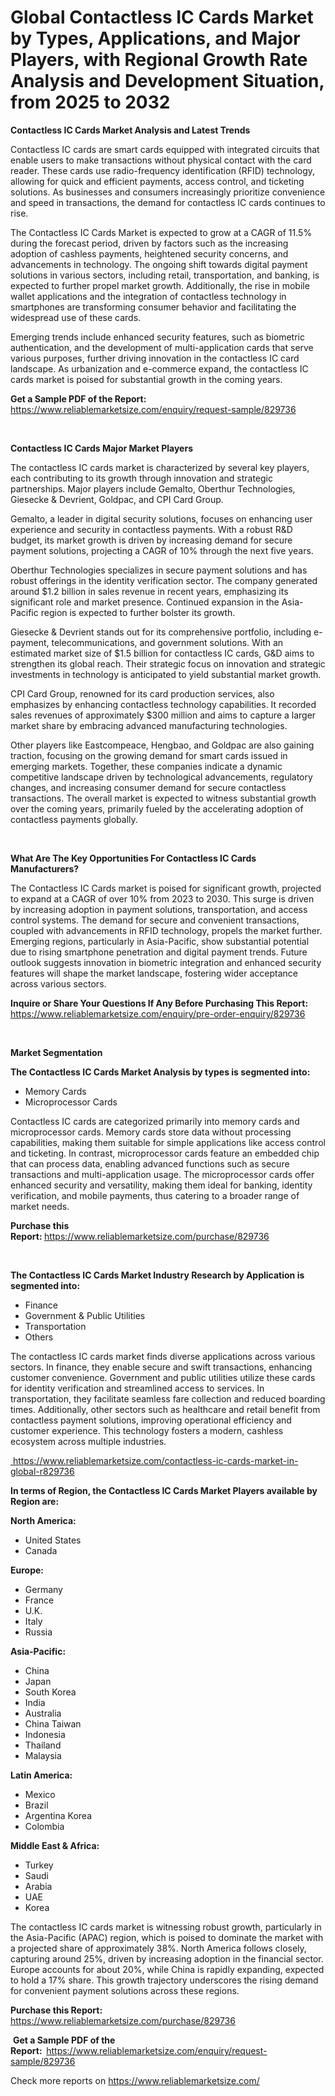 <p><h1>Global Contactless IC Cards Market by Types, Applications, and Major Players, with Regional Growth Rate Analysis and Development Situation, from 2025 to 2032</h1></p><p><strong>Contactless IC Cards Market Analysis and Latest Trends</strong></p>
<p><p>Contactless IC cards are smart cards equipped with integrated circuits that enable users to make transactions without physical contact with the card reader. These cards use radio-frequency identification (RFID) technology, allowing for quick and efficient payments, access control, and ticketing solutions. As businesses and consumers increasingly prioritize convenience and speed in transactions, the demand for contactless IC cards continues to rise.</p><p>The Contactless IC Cards Market is expected to grow at a CAGR of 11.5% during the forecast period, driven by factors such as the increasing adoption of cashless payments, heightened security concerns, and advancements in technology. The ongoing shift towards digital payment solutions in various sectors, including retail, transportation, and banking, is expected to further propel market growth. Additionally, the rise in mobile wallet applications and the integration of contactless technology in smartphones are transforming consumer behavior and facilitating the widespread use of these cards. </p><p>Emerging trends include enhanced security features, such as biometric authentication, and the development of multi-application cards that serve various purposes, further driving innovation in the contactless IC card landscape. As urbanization and e-commerce expand, the contactless IC cards market is poised for substantial growth in the coming years.</p></p>
<p><strong>Get a Sample PDF of the Report:&nbsp;</strong> <a href="https://www.reliablemarketsize.com/enquiry/request-sample/829736?utm_campaign=3537&utm_medium=2&utm_source=Github&utm_content=ia&utm_term=25032025&utm_id=contactless-ic-cards">https://www.reliablemarketsize.com/enquiry/request-sample/829736</a></p>
<p>&nbsp;</p>
<p><strong>Contactless IC Cards Major Market Players</strong></p>
<p><p>The contactless IC cards market is characterized by several key players, each contributing to its growth through innovation and strategic partnerships. Major players include Gemalto, Oberthur Technologies, Giesecke & Devrient, Goldpac, and CPI Card Group. </p><p>Gemalto, a leader in digital security solutions, focuses on enhancing user experience and security in contactless payments. With a robust R&D budget, its market growth is driven by increasing demand for secure payment solutions, projecting a CAGR of 10% through the next five years. </p><p>Oberthur Technologies specializes in secure payment solutions and has robust offerings in the identity verification sector. The company generated around $1.2 billion in sales revenue in recent years, emphasizing its significant role and market presence. Continued expansion in the Asia-Pacific region is expected to further bolster its growth.</p><p>Giesecke & Devrient stands out for its comprehensive portfolio, including e-payment, telecommunications, and government solutions. With an estimated market size of $1.5 billion for contactless IC cards, G&D aims to strengthen its global reach. Their strategic focus on innovation and strategic investments in technology is anticipated to yield substantial market growth.</p><p>CPI Card Group, renowned for its card production services, also emphasizes by enhancing contactless technology capabilities. It recorded sales revenues of approximately $300 million and aims to capture a larger market share by embracing advanced manufacturing technologies.</p><p>Other players like Eastcompeace, Hengbao, and Goldpac are also gaining traction, focusing on the growing demand for smart cards issued in emerging markets. Together, these companies indicate a dynamic competitive landscape driven by technological advancements, regulatory changes, and increasing consumer demand for secure contactless transactions. The overall market is expected to witness substantial growth over the coming years, primarily fueled by the accelerating adoption of contactless payments globally.</p></p>
<p>&nbsp;</p>
<p><strong>What Are The Key Opportunities For Contactless IC Cards Manufacturers?</strong></p>
<p><p>The Contactless IC Cards market is poised for significant growth, projected to expand at a CAGR of over 10% from 2023 to 2030. This surge is driven by increasing adoption in payment solutions, transportation, and access control systems. The demand for secure and convenient transactions, coupled with advancements in RFID technology, propels the market further. Emerging regions, particularly in Asia-Pacific, show substantial potential due to rising smartphone penetration and digital payment trends. Future outlook suggests innovation in biometric integration and enhanced security features will shape the market landscape, fostering wider acceptance across various sectors.</p></p>
<p><strong>Inquire or Share Your Questions If Any Before Purchasing This Report:</strong> <a href="https://www.reliablemarketsize.com/enquiry/pre-order-enquiry/829736?utm_campaign=3537&utm_medium=2&utm_source=Github&utm_content=ia&utm_term=25032025&utm_id=contactless-ic-cards">https://www.reliablemarketsize.com/enquiry/pre-order-enquiry/829736</a></p>
<p>&nbsp;</p>
<p><strong>Market Segmentation</strong></p>
<p><strong>The Contactless IC Cards Market Analysis by types is segmented into:</strong></p>
<p><ul><li>Memory Cards</li><li>Microprocessor Cards</li></ul></p>
<p><p>Contactless IC cards are categorized primarily into memory cards and microprocessor cards. Memory cards store data without processing capabilities, making them suitable for simple applications like access control and ticketing. In contrast, microprocessor cards feature an embedded chip that can process data, enabling advanced functions such as secure transactions and multi-application usage. The microprocessor cards offer enhanced security and versatility, making them ideal for banking, identity verification, and mobile payments, thus catering to a broader range of market needs.</p></p>
<p><strong>Purchase this Report:&nbsp;</strong><a href="https://www.reliablemarketsize.com/purchase/829736?utm_campaign=3537&utm_medium=2&utm_source=Github&utm_content=ia&utm_term=25032025&utm_id=contactless-ic-cards">https://www.reliablemarketsize.com/purchase/829736</a></p>
<p>&nbsp;</p>
<p><strong>The Contactless IC Cards Market Industry Research by Application is segmented into:</strong></p>
<p><ul><li>Finance</li><li>Government & Public Utilities</li><li>Transportation</li><li>Others</li></ul></p>
<p><p>The contactless IC cards market finds diverse applications across various sectors. In finance, they enable secure and swift transactions, enhancing customer convenience. Government and public utilities utilize these cards for identity verification and streamlined access to services. In transportation, they facilitate seamless fare collection and reduced boarding times. Additionally, other sectors such as healthcare and retail benefit from contactless payment solutions, improving operational efficiency and customer experience. This technology fosters a modern, cashless ecosystem across multiple industries.</p></p>
<p><a href="https://www.reliablemarketsize.com/contactless-ic-cards-market-in-global-r829736?utm_campaign=3537&utm_medium=2&utm_source=Github&utm_content=ia&utm_term=25032025&utm_id=contactless-ic-cards">&nbsp;https://www.reliablemarketsize.com/contactless-ic-cards-market-in-global-r829736</a></p>
<p><strong>In terms of Region, the Contactless IC Cards Market Players available by Region are:</strong></p>
<p>
    <p> <strong> North America: </strong>
        <ul>
            <li>United States</li>
            <li>Canada</li>
        </ul>
        </p> 
    <p> <strong> Europe: </strong>
        <ul>
            <li>Germany</li>
            <li>France</li>
            <li>U.K.</li>
            <li>Italy</li>
            <li>Russia</li>
        </ul>
        </p> 
    <p> <strong> Asia-Pacific: </strong>
        <ul>
            <li>China</li>
            <li>Japan</li>
            <li>South Korea</li>
            <li>India</li>
            <li>Australia</li>
            <li>China Taiwan</li>
            <li>Indonesia</li>
            <li>Thailand</li>
            <li>Malaysia</li>
        </ul>
        </p> 
    <p> <strong> Latin America: </strong>
        <ul>
            <li>Mexico</li>
            <li>Brazil</li>
            <li>Argentina Korea</li>
            <li>Colombia</li>
        </ul>
        </p> 
    <p> <strong> Middle East & Africa: </strong>
        <ul>
            <li>Turkey</li>
            <li>Saudi</li>
            <li>Arabia</li>
            <li>UAE</li>
            <li>Korea</li>
        </ul>
    </p>
    </p>
<p><p>The contactless IC cards market is witnessing robust growth, particularly in the Asia-Pacific (APAC) region, which is poised to dominate the market with a projected share of approximately 38%. North America follows closely, capturing around 25%, driven by increasing adoption in the financial sector. Europe accounts for about 20%, while China is rapidly expanding, expected to hold a 17% share. This growth trajectory underscores the rising demand for convenient payment solutions across these regions.</p></p>
<p><strong>Purchase this Report: </strong><a href="https://www.reliablemarketsize.com/purchase/829736?utm_campaign=3537&utm_medium=2&utm_source=Github&utm_content=ia&utm_term=25032025&utm_id=contactless-ic-cards">https://www.reliablemarketsize.com/purchase/829736</a></p>
<p>&nbsp;<strong>Get a Sample PDF of the Report:&nbsp;&nbsp;</strong><a href="https://www.reliablemarketsize.com/enquiry/request-sample/829736?utm_campaign=3537&utm_medium=2&utm_source=Github&utm_content=ia&utm_term=25032025&utm_id=contactless-ic-cards">https://www.reliablemarketsize.com/enquiry/request-sample/829736</a></p>
<p><strong></strong></p>
<p>Check more reports on <a href="https://www.reliablemarketsize.com/?utm_campaign=3537&utm_medium=2&utm_source=Github&utm_content=ia&utm_term=25032025&utm_id=contactless-ic-cards">https://www.reliablemarketsize.com/</a></p>